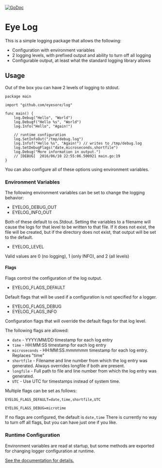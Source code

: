 [![GoDoc](https://godoc.org/github.com/eyesore/log?status.svg)](https://godoc.org/github.com/eyesore/log)

# Eye Log

This is a simple logging package that allows the following:

- Configuration with environment variables
- 2 logging levels, with prefixed output and ability to turn off all logging
- Configurable output, at least what the standard logging library allows

## Usage

Out of the box you can have 2 levels of logging to stdout.

```
package main

import "github.com/eyesore/log"

func main() {
    log.Debug("Hello", "World")
    log.Debugf("Hello %s", "World")
    log.Info("Hello", "Again!")

    // runtime configuration
    log.SetInfoOut("/tmp/debug.log")
    log.Infof("Hello %s", "Again!") // writes to /tmp/debug.log
    log.SetDebugFlags("date,microseconds,shortfile")
    log.Debug("More information in output.")
    // [DEBUG]  2016/06/10 22:55:06.500921 main.go:19
}
```

You can also configure all of these options using environment variables.

### Environment Variables
The following environment variables can be set to change the logging behavior:

- EYELOG_DEBUG_OUT
- EYELOG_INFO_OUT

Both of these default to os.Stdout.  Setting the variables to a filename will cause the logs for that level to be written to that file.  If it does not exist, the file will be created, but if the directory does not exist, that output will be set to the default.

- EYELOG_LEVEL

Valid values are 0 (no logging), 1 (only INFO), and 2 (all levels)

#### Flags
Flags control the configuration of the log output.

- EYELOG_FLAGS_DEFAULT

Default flags that will be used if a configuration is not specified for a logger.

- EYELOG_FLAGS_DEBUG
- EYELOG_FLAGS_INFO

Configuration flags that will override the default flags for that log level.

The following flags are allowed:

- `date` - YYYY/MM/DD timestamp for each log entry
- `time` - HH:MM:SS timestamp for each log entry
- `microseconds` - HH:MM:SS.mmmmmm timestamp for each log entry.  Replaces "time"
- `shortfile` - Filename and line number from which the log entry was generated.  Always overrides longfile if both are present.
- `longfile` - Full path to file and line number from which the log entry was generated.
- `UTC` - Use UTC for timestamps instead of system time.

Multiple flags can be set as follows:

`EYELOG_FLAGS_DEFAULT=date,time,shortfile,UTC`

`EYELOG_FLAGS_DEBUG=microtime`

If no flags are configured, the default is `date,time`
There is currently no way to turn off all flags, but you can have just one if you like.

### Runtime Configuration
Environment variables are read at startup, but some methods are exported for changing logger configuration at runtime.

[See the documentation for details.](https://godoc.org/github.com/eyesore/log)





